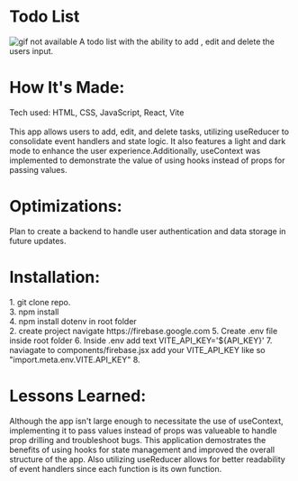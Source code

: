<div id="header" >
 <h1  class="heading-element" dir="auto">Todo List</h1>
 <img src="https://i.imgur.com/VLBniiy.gif" alt="gif not available">
  A todo list with the ability to add , edit and delete the users input.
</div>

<div id="header" >
 <h1 class="heading-element" dir="auto">How It's Made:</h1>
 Tech used: HTML, CSS, JavaScript, React, Vite<br/><br/>
 This app allows users to add, edit, and delete tasks, utilizing useReducer to consolidate event handlers and state logic. It also features a light and dark mode to enhance the user   experience.Additionally, useContext was implemented to demonstrate the value of using hooks instead of props for passing values.
</div>

<div id="header" >
 <h1 class="heading-element" dir="auto">Optimizations:</h1>
  Plan to create a backend to handle user authentication and data storage in future updates.
</div>

<div id="header" >
 <h1 class="heading-element" dir="auto">Installation:</h1>
 1. git clone repo.<br/>
3. npm install<br/>
4. npm install dotenv in root folder<br/>
2. create project navigate https://firebase.google.com
5. Create .env file inside root folder
6. Inside .env add text VITE_API_KEY='${API_KEY}'
7. naviagate to components/firebase.jsx add your VITE_API_KEY like so "import.meta.env.VITE.API_KEY"
8. 
</div>

<div id="header">
 <h1 class="heading-element" dir="auto">Lessons Learned:</h1>
Although the app isn't large enough to necessitate the use of useContext, implementing it to pass values instead of props was valueable to handle prop drilling and troubleshoot bugs. This application demostrates the benefits of using hooks for state management and improved the overall structure of the app. Also utilizing useReducer allows for better readability of event handlers since each function is its own function.
</div>

